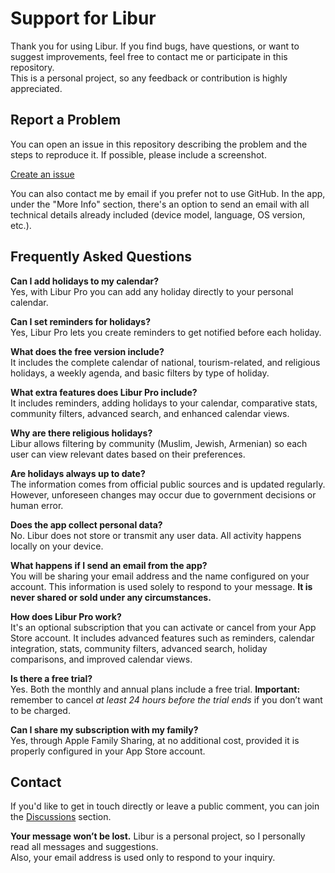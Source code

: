 # Support for Libur  
  
Thank you for using Libur. If you find bugs, have questions, or want to suggest improvements, feel free to contact me or participate in this repository.  
This is a personal project, so any feedback or contribution is highly appreciated.  
  
## Report a Problem  
  
You can open an issue in this repository describing the problem and the steps to reproduce it. If possible, please include a screenshot.  
  
[Create an issue](https://github.com/lucasditomase/feriados/issues/new?title=Problem%20with%20Libur%20App&body=Describe%20the%20issue%20you%E2%80%99re%20experiencing%20below%3A%0A%0A-%20Device%3A%20%0A-%20iOS%20version%3A%20%0A-%20App%20version%3A%20%0A-%20Steps%20to%20reproduce%3A%0A%0A(Optional)%20Attach%20a%20screenshot%20or%20recording%20if%20you%20can.)  
  
You can also contact me by email if you prefer not to use GitHub. In the app, under the "More Info" section, there's an option to send an email with all technical details already included (device model, language, OS version, etc.).  
  
## Frequently Asked Questions  
  
**Can I add holidays to my calendar?**  
Yes, with Libur Pro you can add any holiday directly to your personal calendar.  
  
**Can I set reminders for holidays?**  
Yes, Libur Pro lets you create reminders to get notified before each holiday.  
  
**What does the free version include?**  
It includes the complete calendar of national, tourism-related, and religious holidays, a weekly agenda, and basic filters by type of holiday.  
  
**What extra features does Libur Pro include?**  
It includes reminders, adding holidays to your calendar, comparative stats, community filters, advanced search, and enhanced calendar views.  
  
**Why are there religious holidays?**  
Libur allows filtering by community (Muslim, Jewish, Armenian) so each user can view relevant dates based on their preferences.  
  
**Are holidays always up to date?**  
The information comes from official public sources and is updated regularly. However, unforeseen changes may occur due to government decisions or human error.  
  
**Does the app collect personal data?**  
No. Libur does not store or transmit any user data. All activity happens locally on your device.  
  
**What happens if I send an email from the app?**  
You will be sharing your email address and the name configured on your account. This information is used solely to respond to your message. **It is never shared or sold under any circumstances.**  
  
**How does Libur Pro work?**  
It's an optional subscription that you can activate or cancel from your App Store account. It includes advanced features such as reminders, calendar integration, stats, community filters, advanced search, holiday comparisons, and improved calendar views.  
  
**Is there a free trial?**  
Yes. Both the monthly and annual plans include a free trial. **Important:** remember to cancel *at least 24 hours before the trial ends* if you don’t want to be charged.  
  
**Can I share my subscription with my family?**  
Yes, through Apple Family Sharing, at no additional cost, provided it is properly configured in your App Store account.  
  
## Contact  
  
If you'd like to get in touch directly or leave a public comment, you can join the [Discussions](https://github.com/lucasditomase/feriados/discussions) section.  
  
**Your message won’t be lost.** Libur is a personal project, so I personally read all messages and suggestions.  
Also, your email address is used only to respond to your inquiry.  
